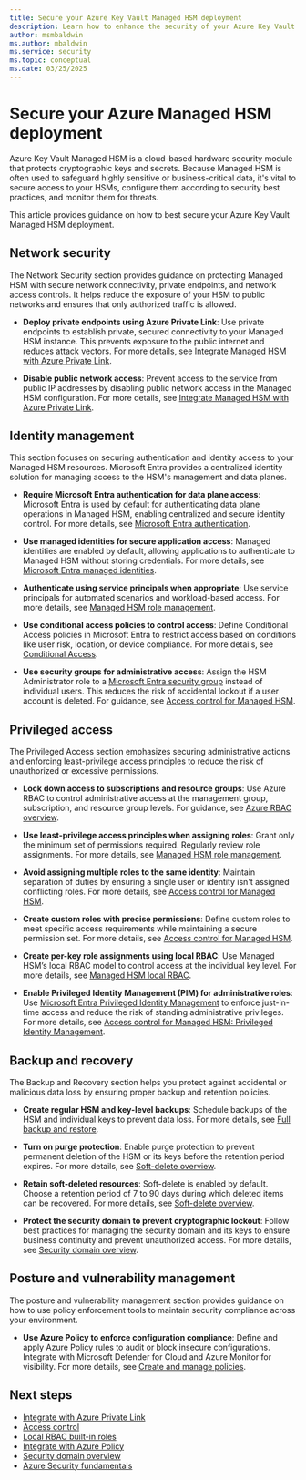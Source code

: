 ```yaml
---
title: Secure your Azure Key Vault Managed HSM deployment
description: Learn how to enhance the security of your Azure Key Vault Managed HSM deployment using best practices in identity, network, data protection, and access control.
author: msmbaldwin
ms.author: mbaldwin
ms.service: security
ms.topic: conceptual
ms.date: 03/25/2025
---
```


# Secure your Azure Managed HSM deployment

Azure Key Vault Managed HSM is a cloud-based hardware security module that protects cryptographic keys and secrets. Because Managed HSM is often used to safeguard highly sensitive or business-critical data, it's vital to secure access to your HSMs, configure them according to security best practices, and monitor them for threats.

This article provides guidance on how to best secure your Azure Key Vault Managed HSM deployment.

## Network security

The Network Security section provides guidance on protecting Managed HSM with secure network connectivity, private endpoints, and network access controls. It helps reduce the exposure of your HSM to public networks and ensures that only authorized traffic is allowed.

- **Deploy private endpoints using Azure Private Link**: Use private endpoints to establish private, secured connectivity to your Managed HSM instance. This prevents exposure to the public internet and reduces attack vectors. For more details, see [Integrate Managed HSM with Azure Private Link](private-link.md).

- **Disable public network access**: Prevent access to the service from public IP addresses by disabling public network access in the Managed HSM configuration. For more details, see [Integrate Managed HSM with Azure Private Link](private-link.md).

## Identity management

This section focuses on securing authentication and identity access to your Managed HSM resources. Microsoft Entra provides a centralized identity solution for managing access to the HSM's management and data planes.

- **Require Microsoft Entra authentication for data plane access**: Microsoft Entra is used by default for authenticating data plane operations in Managed HSM, enabling centralized and secure identity control. For more details, see [Microsoft Entra authentication](/entra/identity/authentication/overview).

- **Use managed identities for secure application access**: Managed identities are enabled by default, allowing applications to authenticate to Managed HSM without storing credentials. For more details, see [Microsoft Entra managed identities](/entra/identity/managed-identities-azure-resources/overview).

- **Authenticate using service principals when appropriate**: Use service principals for automated scenarios and workload-based access. For more details, see [Managed HSM role management](role-management.md).

- **Use conditional access policies to control access**: Define Conditional Access policies in Microsoft Entra to restrict access based on conditions like user risk, location, or device compliance. For more details, see [Conditional Access](/entra/identity/conditional-access/overview).

- **Use security groups for administrative access**: Assign the HSM Administrator role to a [Microsoft Entra security group](/entra/fundamentals/concept-learn-about-groups) instead of individual users. This reduces the risk of accidental lockout if a user account is deleted. For guidance, see [Access control for Managed HSM](access-control.md).

## Privileged access

The Privileged Access section emphasizes securing administrative actions and enforcing least-privilege access principles to reduce the risk of unauthorized or excessive permissions.

- **Lock down access to subscriptions and resource groups**: Use Azure RBAC to control administrative access at the management group, subscription, and resource group levels. For guidance, see [Azure RBAC overview](/azure/role-based-access-control/overview).

- **Use least-privilege access principles when assigning roles**: Grant only the minimum set of permissions required. Regularly review role assignments. For more details, see [Managed HSM role management](role-management.md).

- **Avoid assigning multiple roles to the same identity**: Maintain separation of duties by ensuring a single user or identity isn't assigned conflicting roles. For more details, see [Access control for Managed HSM](access-control.md).

- **Create custom roles with precise permissions**: Define custom roles to meet specific access requirements while maintaining a secure permission set. For more details, see [Access control for Managed HSM](access-control.md).

- **Create per-key role assignments using local RBAC**: Use Managed HSM’s local RBAC model to control access at the individual key level. For more details, see [Managed HSM local RBAC](access-control.md#data-plane-and-managed-hsm-local-rbac).

- **Enable Privileged Identity Management (PIM) for administrative roles**: Use [Microsoft Entra Privileged Identity Management](/entra/id-governance/privileged-identity-management/pim-configure) to enforce just-in-time access and reduce the risk of standing administrative privileges. For more details, see [Access control for Managed HSM: Privileged Identity Management](access-control.md#microsoft-entra-privileged-identity-management-pim).

## Backup and recovery

The Backup and Recovery section helps you protect against accidental or malicious data loss by ensuring proper backup and retention policies.

- **Create regular HSM and key-level backups**: Schedule backups of the HSM and individual keys to prevent data loss. For more details, see [Full backup and restore](backup-restore.md).

- **Turn on purge protection**: Enable purge protection to prevent permanent deletion of the HSM or its keys before the retention period expires. For more details, see [Soft-delete overview](soft-delete-overview.md).

- **Retain soft-deleted resources**: Soft-delete is enabled by default. Choose a retention period of 7 to 90 days during which deleted items can be recovered. For more details, see [Soft-delete overview](soft-delete-overview.md).

- **Protect the security domain to prevent cryptographic lockout**: Follow best practices for managing the security domain and its keys to ensure business continuity and prevent unauthorized access. For more details, see [Security domain overview](security-domain.md).

## Posture and vulnerability management

The posture and vulnerability management section provides guidance on how to use policy enforcement tools to maintain security compliance across your environment.

- **Use Azure Policy to enforce configuration compliance**: Define and apply Azure Policy rules to audit or block insecure configurations. Integrate with Microsoft Defender for Cloud and Azure Monitor for visibility. For more details, see [Create and manage policies](/azure/governance/policy/tutorials/create-and-manage).

## Next steps

- [Integrate with Azure Private Link](private-link.md)
- [Access control](access-control.md)
- [Local RBAC built-in roles](built-in-roles.md)
- [Integrate with Azure Policy](azure-policy.md)
- [Security domain overview](security-domain.md)
- [Azure Security fundamentals](/azure/security/fundamentals)
